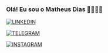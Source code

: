 ### Olá! Eu sou o Matheus Dias 🖐🏼👩‍💻

[![LINKEDIN](https://img.shields.io/badge/LinkedIn-0077B5?style=for-the-badge&logo=linkedin&logoColor=white
)](https://www.linkedin.com/in/matheus-felipe-8a9017155/)

[![TELEGRAM](https://img.shields.io/badge/Telegram-2CA5E0?style=for-the-badge&logo=telegram&logoColor=white
)](https://t.me/dev_dias)

[![INSTAGRAM](https://img.shields.io/badge/Instagram-E4405F?style=for-the-badge&logo=instagram&logoColor=white
)](https://www.instagram.com/di.mattheus/)
